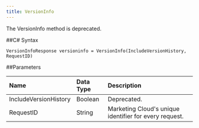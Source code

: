 ```yaml
---
title: VersionInfo
---
```

The VersionInfo method is deprecated.

##C# Syntax
```
VersionInfoResponse versioninfo = VersionInfo(IncludeVersionHistory, RequestID)
```

##Parameters
<table class="table table-hover">
<thead align="left">
<tr><th>Name</th><th>Data Type</th><th>Description</th></tr>
</thead>
<tbody>
<tr>
<td>IncludeVersionHistory</td>
<td>Boolean</td>
<td>Deprecated.</td>
</tr>
<tr>
<td>RequestID</td>
<td>String</td>
<td>Marketing Cloud's unique identifier for every request.</td>
</tr>
</tbody>
</table>
